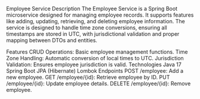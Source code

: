 Employee Service
Description
The Employee Service is a Spring Boot microservice designed for managing employee records. It supports features like adding, updating, retrieving, and deleting employee information. The service is designed to handle time zone conversions, ensuring all timestamps are stored in UTC, with jurisdictional validation and proper mapping between DTOs and entities.

Features
CRUD Operations: Basic employee management functions.
Time Zone Handling: Automatic conversion of local times to UTC.
Jurisdiction Validation: Ensures employee jurisdiction is valid.
Technologies
Java 17
Spring Boot
JPA (Hibernate)
Lombok
Endpoints
POST /employee: Add a new employee.
GET /employee/{id}: Retrieve employee by ID.
PUT /employee/{id}: Update employee details.
DELETE /employee/{id}: Remove employee.
